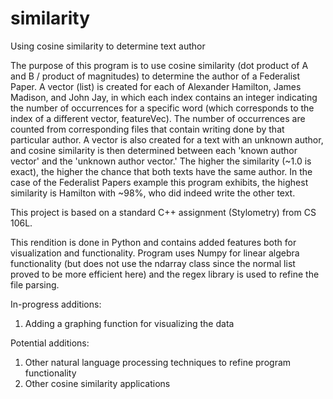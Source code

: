 # similarity
Using cosine similarity to determine text author

The purpose of this program is to use cosine similarity (dot product of A and B / product of magnitudes) to determine the author of a Federalist Paper. A vector (list) is created for each of Alexander Hamilton, James Madison, and John Jay, in which each index contains an integer indicating the number of occurrences for a specific word (which corresponds to the index of a different vector, featureVec). The number of occurrences are counted from corresponding files that contain writing done by that particular author. A vector is also created for a text with an unknown author, and cosine similarity is then determined between each 'known author vector' and the 'unknown author vector.' The higher the similarity (~1.0 is exact), the higher the chance that both texts have the same author. In the case of the Federalist Papers example this program exhibits, the highest similarity is Hamilton with ~98%, who did indeed write the other text.


This project is based on a standard C++ assignment (Stylometry) from CS 106L. 

This rendition is done in Python and contains added features both for visualization and functionality. Program uses Numpy for linear algebra functionality (but does not use the ndarray class since the normal list proved to be more efficient here) and the regex library is used to refine the file parsing.

In-progress additions:
1) Adding a graphing function for visualizing the data

Potential additions:
1) Other natural language processing techniques to refine program functionality
2) Other cosine similarity applications
